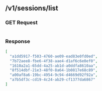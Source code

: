 ## /v1/sessions/list

### GET Request

```json

```

### Response

```json
[
  "a1dd5917-f503-4760-ae09-ead83e0fd0ed",
  "7b72aee8-fbe6-4f38-aae4-d1af6c6e0ef0",
  "1610a2a1-65dd-4a25-ab1d-a0ddfa8610aa",
  "8f514dbf-21e3-48f0-8a64-1b0817e68c89",
  "a00af8a6-19bc-4954-9c94-d4669d92f92a",
  "a7b5df3c-cd19-4c24-ab29-cf1377da6867"
]
```